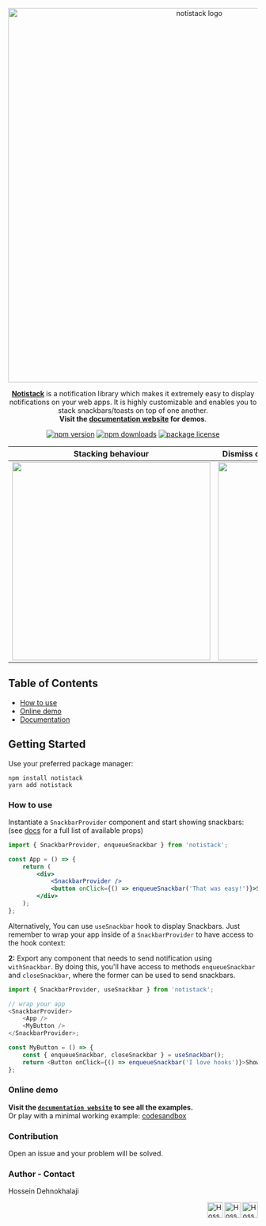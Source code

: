 <p align="center">
  <a href="https://notistack.com/" rel="noopener" target="_blank"><img width="756" src="https://notistack.com/img/notistack-banner.png" alt="notistack logo"></a></p>
</p>

<div align="center">

[**Notistack**](https://notistack.com) is a notification library which makes it extremely easy to display notifications on your web apps. It is highly customizable and enables you to stack snackbars/toasts on top of one another.
</br>
**Visit the [documentation website](https://notistack.com/examples) for demos**.

[![npm version](https://img.shields.io/npm/v/notistack.svg?label=version)](https://www.npmjs.com/package/notistack)
[![npm downloads](https://img.shields.io/npm/dm/notistack.svg)](https://www.npmjs.com/package/notistack)
[![package license](https://img.shields.io/npm/l/notistack.svg)](https://www.npmjs.com/package/notistack)


</div>



| Stacking behaviour | Dismiss oldest when reached maxSnack (3 here)|
| --- | --- |
| <img width="400" src="https://i.imgur.com/MtijvAK.gif"/>    | <img width="400" src="https://i.imgur.com/urX47Wn.gif"/>|

Table of Contents
--
- [How to use](#how-to-use)
- [Online demo](#online-demo)
- [Documentation](https://notistack.com/notistack/api-reference)

## Getting Started

Use your preferred package manager:

```
npm install notistack
yarn add notistack
```

### How to use

Instantiate a `SnackbarProvider` component and start showing snackbars: (see [docs](https://notistack.com/notistack/api-reference) for a full list of available props)

```jsx
import { SnackbarProvider, enqueueSnackbar } from 'notistack';

const App = () => {
    return (
        <div>
            <SnackbarProvider />
            <button onClick={() => enqueueSnackbar('That was easy!')}>Show snackbar</button>
        </div>
    );
};
```

Alternatively, You can use `useSnackbar` hook to display Snackbars. Just remember to wrap your app inside of a `SnackbarProvider` to have access to the hook context:

**2:** Export any component that needs to send notification using `withSnackbar`. By doing this, you'll have access to methods `enqueueSnackbar` and `closeSnackbar`, where the former can be used to send snackbars.

```javascript
import { SnackbarProvider, useSnackbar } from 'notistack';

// wrap your app
<SnackbarProvider>
    <App />
    <MyButton />
</SnackbarProvider>;

const MyButton = () => {
    const { enqueueSnackbar, closeSnackbar } = useSnackbar();
    return <Button onClick={() => enqueueSnackbar('I love hooks')}>Show snackbar</Button>;
};
```

### Online demo

**Visit the [`documentation website`](https://notistack.com/examples) to see all the examples.**</br>
Or play with a minimal working example: [codesandbox](https://codesandbox.io/s/github/iamhosseindhv/notistack/tree/master/examples/simple-example??hidenavigation=1&module=%2FApp.js) </br>

### Contribution

Open an issue and your problem will be solved.

### Author - Contact

Hossein Dehnokhalaji

<a href="https://www.instagram.com/iamhosseindhv"><img src="https://github.com/iamhosseindhv/Rentaly/blob/master/Gifs/instagram.png" alt="Hossein Dehnokhalaji Instagram profile" align="right" width="32" height="32"/></a>
<a href="https://www.linkedin.com/in/iamhosseindhv"><img src="https://github.com/iamhosseindhv/Rentaly/blob/master/Gifs/linkedin.png" alt="Hossein Dehnokhalaji Linkedin profile" align="right" width="32" height="32"/></a>
<a href="mailto:hossein.dehnavi98@yahoo.com"><img src="https://github.com/iamhosseindhv/Rentaly/blob/master/Gifs/contact.png" alt="Hossein Dehnokhalaji email address" align="right" width="32" height="32"/></a>
